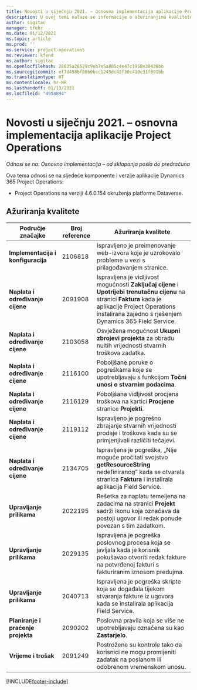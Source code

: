 ```yaml
---
title: Novosti u siječnju 2021. – osnovna implementacija aplikacije Project Operations
description: U ovoj temi nalaze se informacije o ažuriranjima kvalitete dostupnim u izdanju osnovne implementacije aplikacije Project Operations za siječanj 2021.
author: sigitac
manager: tfehr
ms.date: 01/12/2021
ms.topic: article
ms.prod: ''
ms.service: project-operations
ms.reviewer: kfend
ms.author: sigitac
ms.openlocfilehash: 28035a26529c9eb7e5a805c4e47c1958e30436bb
ms.sourcegitcommit: ef7d498bf80b0bcc1245dc42f30c410c31f891bb
ms.translationtype: HT
ms.contentlocale: hr-HR
ms.lasthandoff: 01/13/2021
ms.locfileid: "4958894"
---
```

# <a name="whats-new-january-2021---project-operations-lite-deployment"></a>Novosti u siječnju 2021. – osnovna implementacija aplikacije Project Operations


_Odnosi se na: Osnovna implementacija – od sklapanja posla do predračuna_

Ova tema odnosi se na sljedeće komponente i verzije aplikacije Dynamics 365 Project Operations:

  - Project Operations na verziji 4.6.0.154 okruženja platforme Dataverse.
  
## <a name="quality-updates"></a>Ažuriranja kvalitete

| **Područje značajke** | **Broj reference** | **Ažuriranja kvalitete** |
| --- | --- | --- |
| **Implementacija i konfiguracija** | 2106818 | Ispravljeno je preimenovanje web-izvora koje je uzrokovalo probleme u vezi s prilagođavanjem stranice. |
| **Naplata i određivanje cijene** | 2091908 | Ispravljena je vidljivost mogućnosti **Zaključaj cijene** i **Upotrijebi trenutačnu cijenu** na stranici **Faktura** kada je aplikacije Project Operations instalirana zajedno s rješenjem Dynamics 365 Field Service. |
| **Naplata i određivanje cijene** | 2103058 | Osvježena mogućnost **Ukupni zbrojevi projekta** za obradu nultih vrijednosti stvarnih troškova zadatka. |
| **Naplata i određivanje cijene** | 2116100 | Poboljšane poruke o pogreškama koje se upotrebljavaju s funkcijom **Točni unosi o stvarnim podacima**. |
| **Naplata i određivanje cijene** | 2116129 | Poboljšana vidljivost procjena troškova na kartici **Procjene** stranice **Projekti**. |
| **Naplata i određivanje cijene** | 2119112 | Ispravljeno je pogrešno zbrajanje stvarnih vrijednosti prodaje i troškova kada su se primjenjivali različiti tečajevi. |
| **Naplata i određivanje cijene** | 2134705 | Ispravljena je pogreška, „Nije moguće pročitati svojstvo **getResourceString** nedefiniranog” kada se otvarala stranica **Faktura** i instalirala aplikacija Field Service. |
| **Upravljanje prilikama** | 2022195 | Rešetka za naplatu temeljena na zadacima na stranici **Projekt** sadrži ikonu koja označava da postoji ugovor ili redak ponude povezan s tim zadatkom. |
| **Upravljanje prilikama** | 2029135 | Ispravljena je pogreška poslovnog procesa koja se javljala kada je korisnik pokušavao otvoriti redak fakture na potvrđenoj fakturi s fakturiranim iznosom predujma. |
| **Upravljanje prilikama** | 2040713 | Ispravljena je pogreška skripte koja se događala tijekom stvaranja fakture iz ugovora kada se instalirala aplikacija Field Service. |
| **Planiranje i praćenje projekta** | 2090202 | Poslovna pravila koja se više ne upotrebljavaju označena su kao **Zastarjelo**. |
| **Vrijeme i trošak** | 2091249 | Postrožene su kontrole tako da korisnici ne mogu promijeniti zadatak na poslanom ili odobrenom vremenskom unosu. |


[!INCLUDE[footer-include](../../includes/footer-banner.md)]